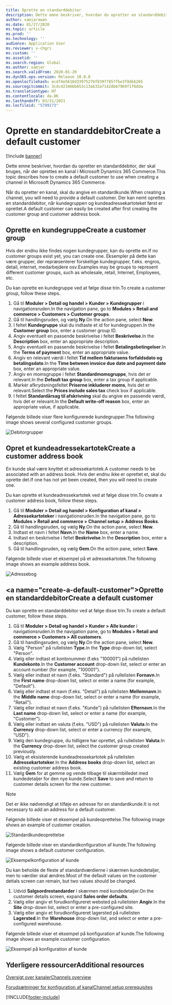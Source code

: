 ```yaml
---
title: Oprette en standarddebitor
description: Dette emne beskriver, hvordan du opretter en standarddebitor, der skal bruges, når der oprettes en kanal i Microsoft Dynamics 365 Commerce.
author: samjarawan
ms.date: 01/27/2020
ms.topic: article
ms.prod: ''
ms.technology: ''
audience: Application User
ms.reviewer: v-chgri
ms.custom: ''
ms.assetid: ''
ms.search.region: Global
ms.author: samjar
ms.search.validFrom: 2020-01-20
ms.dyn365.ops.version: Release 10.0.8
ms.openlocfilehash: ecdf4e5618d3397527bf83977857fbe3f8dbb265
ms.sourcegitcommit: 3cdc42346bb653c13ab33a7142dbb7969f1f6dda
ms.translationtype: HT
ms.contentlocale: da-DK
ms.lasthandoff: 03/31/2021
ms.locfileid: "5799173"
---
```

# <a name="create-a-default-customer"></a><span data-ttu-id="0882c-103">Oprette en standarddebitor</span><span class="sxs-lookup"><span data-stu-id="0882c-103">Create a default customer</span></span>

[!include [banner](includes/banner.md)]

<span data-ttu-id="0882c-104">Dette emne beskriver, hvordan du opretter en standarddebitor, der skal bruges, når der oprettes en kanal i Microsoft Dynamics 365 Commerce.</span><span class="sxs-lookup"><span data-stu-id="0882c-104">This topic describes how to create a default customer to use when creating a channel in Microsoft Dynamics 365 Commerce.</span></span>

<span data-ttu-id="0882c-105">Når du opretter en kanal, skal du angive en standardkunde.</span><span class="sxs-lookup"><span data-stu-id="0882c-105">When creating a channel, you will need to provide a default customer.</span></span> <span data-ttu-id="0882c-106">Der kan nemt oprettes en standarddebitor, når kundegruppen og kundeadressekartoteket først er oprettet.</span><span class="sxs-lookup"><span data-stu-id="0882c-106">A default customer can easily be created after first creating the customer group and customer address book.</span></span>

## <a name="create-a-customer-group"></a><span data-ttu-id="0882c-107">Oprette en kundegruppe</span><span class="sxs-lookup"><span data-stu-id="0882c-107">Create a customer group</span></span>

<span data-ttu-id="0882c-108">Hvis der endnu ikke findes nogen kundegrupper, kan du oprette en.</span><span class="sxs-lookup"><span data-stu-id="0882c-108">If no customer groups exist yet, you can create one.</span></span> <span data-ttu-id="0882c-109">Eksempler på dette kan være grupper, der repræsenterer forskellige kundegrupper, f.eks. engros, detail, internet, medarbejdere osv.</span><span class="sxs-lookup"><span data-stu-id="0882c-109">Examples may be groups to represent different customer groups, such as wholesale, retail, Internet, Employees, etc.</span></span>

<span data-ttu-id="0882c-110">Du kan oprette en kundegruppe ved at følge disse trin.</span><span class="sxs-lookup"><span data-stu-id="0882c-110">To create a customer group, follow these steps.</span></span>

1. <span data-ttu-id="0882c-111">Gå til **Moduler \> Detail og handel \> Kunder \> Kundegrupper** i navigationsruden.</span><span class="sxs-lookup"><span data-stu-id="0882c-111">In the navigation pane, go to **Modules \> Retail and commerce \> Customers \> Customer groups**.</span></span>
1. <span data-ttu-id="0882c-112">Gå til handlingsruden, og vælg **Ny**.</span><span class="sxs-lookup"><span data-stu-id="0882c-112">On the action pane, select **New**.</span></span>
1. <span data-ttu-id="0882c-113">I feltet **Kundegruppe** skal du indtaste et id for kundegruppen.</span><span class="sxs-lookup"><span data-stu-id="0882c-113">In the **Customer group** box, enter a customer group ID.</span></span>
1. <span data-ttu-id="0882c-114">Angiv eventuelt en passende beskrivelse i feltet **Beskrivelse**.</span><span class="sxs-lookup"><span data-stu-id="0882c-114">In the **Description** box, enter an appropriate description.</span></span>
1. <span data-ttu-id="0882c-115">Angiv eventuelt en passende beskrivelse i feltet **Betalingsbetingelser**.</span><span class="sxs-lookup"><span data-stu-id="0882c-115">In the **Terms of payment** box, enter an appropriate value.</span></span>
1. <span data-ttu-id="0882c-116">Angiv en relevant værdi i feltet **Tid mellem fakturaens forfaldsdato og betalingsdato**.</span><span class="sxs-lookup"><span data-stu-id="0882c-116">In the **Time between invoice due date and payment date** box, enter an appropriate value.</span></span>
1. <span data-ttu-id="0882c-117">Angiv en momsgruppe i feltet **Standardmomsgruppe**, hvis det er relevant.</span><span class="sxs-lookup"><span data-stu-id="0882c-117">In the **Default tax group** box, enter a tax group if applicable.</span></span>
1. <span data-ttu-id="0882c-118">Markér afkrydsningsfeltet **Priserne inkluderer moms**, hvis det er relevant.</span><span class="sxs-lookup"><span data-stu-id="0882c-118">Select the **Prices include sales tax** check box if applicable.</span></span>
1. <span data-ttu-id="0882c-119">I feltet **Standardårsag til afskrivning** skal du angive en passende værdi, hvis det er relevant.</span><span class="sxs-lookup"><span data-stu-id="0882c-119">In the **Default write-off reason** box, enter an appropriate value, if applicable.</span></span>

<span data-ttu-id="0882c-120">Følgende billede viser flere konfigurerede kundegrupper.</span><span class="sxs-lookup"><span data-stu-id="0882c-120">The following image shows several configured customer groups.</span></span>

![Debitorgrupper](media/customer-groups.png)

## <a name="create-a-customer-address-book"></a><span data-ttu-id="0882c-122">Opret et kundeadressekartotek</span><span class="sxs-lookup"><span data-stu-id="0882c-122">Create a customer address book</span></span>

<span data-ttu-id="0882c-123">En kunde skal være knyttet et adressekartotek.</span><span class="sxs-lookup"><span data-stu-id="0882c-123">A customer needs to be associated with an address book.</span></span> <span data-ttu-id="0882c-124">Hvis der endnu ikke er oprettet et, skal du oprette det.</span><span class="sxs-lookup"><span data-stu-id="0882c-124">If one has not yet been created, then you will need to create one.</span></span>

<span data-ttu-id="0882c-125">Du kan oprette et kundeadressekartotek ved at følge disse trin.</span><span class="sxs-lookup"><span data-stu-id="0882c-125">To create a customer address book, follow these steps.</span></span>

1. <span data-ttu-id="0882c-126">Gå til **Moduler \> Detail og handel \> Konfiguration af kanal \> Adressekartoteker** i navigationsruden.</span><span class="sxs-lookup"><span data-stu-id="0882c-126">In the navigation pane, go to **Modules \> Retail and commerce \> Channel setup \> Address Books**.</span></span>
1. <span data-ttu-id="0882c-127">Gå til handlingsruden, og vælg **Ny**.</span><span class="sxs-lookup"><span data-stu-id="0882c-127">On the action pane, select **New**.</span></span>
1. <span data-ttu-id="0882c-128">Indtast et navn i feltet **Navn**.</span><span class="sxs-lookup"><span data-stu-id="0882c-128">In the **Name** box, enter a name.</span></span>
1. <span data-ttu-id="0882c-129">Indtast en beskrivelse i feltet **Beskrivelse**.</span><span class="sxs-lookup"><span data-stu-id="0882c-129">In the **Description** box, enter a description.</span></span>
1. <span data-ttu-id="0882c-130">Gå til handlingsruden, og vælg **Gem**.</span><span class="sxs-lookup"><span data-stu-id="0882c-130">On the action pane, select **Save**.</span></span>

<span data-ttu-id="0882c-131">Følgende billede viser et eksempel på et adressekartotek.</span><span class="sxs-lookup"><span data-stu-id="0882c-131">The following image shows an example address book.</span></span>

![Adressebog](media/address-book.png)

## <a name="create-a-default-customer&quot;></a><span data-ttu-id=&quot;0882c-133&quot;>Oprette en standarddebitor</span><span class=&quot;sxs-lookup&quot;><span data-stu-id=&quot;0882c-133&quot;>Create a default customer</span></span>

<span data-ttu-id=&quot;0882c-134&quot;>Du kan oprette en standarddebitor ved at følge disse trin.</span><span class=&quot;sxs-lookup&quot;><span data-stu-id=&quot;0882c-134&quot;>To create a default customer, follow these steps.</span></span>

1. <span data-ttu-id=&quot;0882c-135&quot;>Gå til **Moduler \> Detail og handel \> Kunder \> Alle kunder** i navigationsruden.</span><span class=&quot;sxs-lookup&quot;><span data-stu-id=&quot;0882c-135&quot;>In the navigation pane, go to **Modules \> Retail and commerce \> Customers \> All customers**.</span></span>
1. <span data-ttu-id=&quot;0882c-136&quot;>Gå til handlingsruden, og vælg **Ny**.</span><span class=&quot;sxs-lookup&quot;><span data-stu-id=&quot;0882c-136&quot;>On the action pane, select **New**.</span></span>
1. <span data-ttu-id=&quot;0882c-137&quot;>Vælg &quot;Person&quot; på rullelisten **Type**.</span><span class=&quot;sxs-lookup&quot;><span data-stu-id=&quot;0882c-137&quot;>In the **Type** drop-down list, select &quot;Person&quot;.</span></span>
1. <span data-ttu-id=&quot;0882c-138&quot;>Vælg eller indtast et kontonummer (f.eks &quot;100001") på rullelisten **Kundekonto**.</span><span class="sxs-lookup"><span data-stu-id="0882c-138">In the **Customer account** drop-down list, select or enter an account number (for example, "100001").</span></span>
1. <span data-ttu-id="0882c-139">Vælg eller indtast et navn (f.eks. "Standard") på rullelisten **Fornavn**.</span><span class="sxs-lookup"><span data-stu-id="0882c-139">In the **First name** drop-down list, select or enter a name (for example, "Default").</span></span>
1. <span data-ttu-id="0882c-140">Vælg eller indtast et navn (f.eks. "Detail") på rullelisten **Mellemnavn**.</span><span class="sxs-lookup"><span data-stu-id="0882c-140">In the **Middle name** drop-down list, select or enter a name (for example, "Retail").</span></span>
1. <span data-ttu-id="0882c-141">Vælg eller indtast et navn (f.eks. "Kunde") på rullelisten **Efternavn**.</span><span class="sxs-lookup"><span data-stu-id="0882c-141">In the **Last name** drop-down list, select or enter a name (for example, "Customer").</span></span>
1. <span data-ttu-id="0882c-142">Vælg eller indtast en valuta (f.eks. "USD") på rullelisten **Valuta**.</span><span class="sxs-lookup"><span data-stu-id="0882c-142">In the **Currency** drop-down list, select or enter a currency (for example, "USD").</span></span>
1. <span data-ttu-id="0882c-143">Vælg den kundegruppe, du tidligere har oprettet, på rullelisten **Valuta**.</span><span class="sxs-lookup"><span data-stu-id="0882c-143">In the **Currency** drop-down list, select the customer group created previously.</span></span>
1. <span data-ttu-id="0882c-144">Vælg et eksisterende kundeadressekartotek på rullelisten **Adressekartoteker**.</span><span class="sxs-lookup"><span data-stu-id="0882c-144">In the **Address books**  drop-down list, select an existing customer address book.</span></span>
1. <span data-ttu-id="0882c-145">Vælg **Gem** for at gemme og vende tilbage til skærmbilledet med kundedetaljer for den nye kunde.</span><span class="sxs-lookup"><span data-stu-id="0882c-145">Select **Save** to save and return to customer details screen for the new customer.</span></span>

> [!NOTE]
> <span data-ttu-id="0882c-146">Det er ikke nødvendigt at tilføje en adresse for en standardkunde.</span><span class="sxs-lookup"><span data-stu-id="0882c-146">It is not necessary to add an address for a default customer.</span></span>

<span data-ttu-id="0882c-147">Følgende billede viser et eksempel på kundeoprettelse.</span><span class="sxs-lookup"><span data-stu-id="0882c-147">The following image shows an example of customer creation.</span></span>

![Standardkundeoprettelse](media/default-customer-creation.png)

<span data-ttu-id="0882c-149">Følgende billede viser en standardkonfiguration af kunde.</span><span class="sxs-lookup"><span data-stu-id="0882c-149">The following image shows a default customer configuration.</span></span>

![Eksempelkonfiguration af kunde](media/default-customer-configuration1.png)

<span data-ttu-id="0882c-151">Du kan beholde de fleste af standardværdierne i skærmen kundedetaljer, men to værdier skal ændres.</span><span class="sxs-lookup"><span data-stu-id="0882c-151">Most of the default values on the customer detials screen can remain, but two values should be changed.</span></span>

1. <span data-ttu-id="0882c-152">Udvid **Salgsordrestandarder** i skærmen med kundedetaljer.</span><span class="sxs-lookup"><span data-stu-id="0882c-152">On the customer details screen, expand **Sales order defaults**.</span></span>
1. <span data-ttu-id="0882c-153">Vælg eller angiv et forudkonfigureret websted på rullelisten **Angiv**.</span><span class="sxs-lookup"><span data-stu-id="0882c-153">In the **Site** drop-down list, select or enter a pre-configured site.</span></span>
1. <span data-ttu-id="0882c-154">Vælg eller angiv et forudkonfigureret lagersted på rullelisten **Lagersted**.</span><span class="sxs-lookup"><span data-stu-id="0882c-154">In the **Warehouse** drop-down list, and select or enter a pre-configured warehouse.</span></span>

<span data-ttu-id="0882c-155">Følgende billede viser et eksempel på konfiguration af kunde.</span><span class="sxs-lookup"><span data-stu-id="0882c-155">The following image shows an example customer configuration.</span></span>

![Eksempel på konfiguration af kunde](media/default-customer-configuration2.png)

## <a name="additional-resources"></a><span data-ttu-id="0882c-157">Yderligere ressourcer</span><span class="sxs-lookup"><span data-stu-id="0882c-157">Additional resources</span></span>

[<span data-ttu-id="0882c-158">Oversigt over kanaler</span><span class="sxs-lookup"><span data-stu-id="0882c-158">Channels overview</span></span>](channels-overview.md)

[<span data-ttu-id="0882c-159">Forudsætninger for konfiguration af kanal</span><span class="sxs-lookup"><span data-stu-id="0882c-159">Channel setup prerequisites</span></span>](channels-prerequisites.md)


[!INCLUDE[footer-include](../includes/footer-banner.md)]
